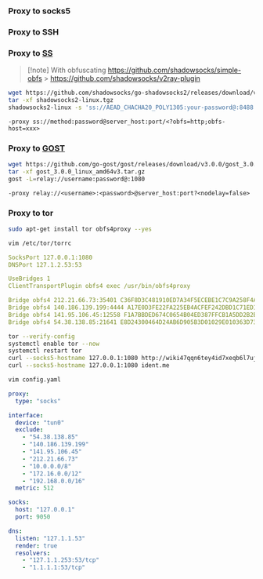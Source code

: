 ### Proxy to socks5

### Proxy to SSH

### Proxy to [SS](https://github.com/shadowsocks/go-shadowsocks2)

> [!note] With obfuscating
> https://github.com/shadowsocks/simple-obfs > https://github.com/shadowsocks/v2ray-plugin

```bash
wget https://github.com/shadowsocks/go-shadowsocks2/releases/download/v0.1.5/shadowsocks2-linux.tgz
tar -xf shadowsocks2-linux.tgz
shadowsocks2-linux -s 'ss://AEAD_CHACHA20_POLY1305:your-password@:8488' -verbose
```

```
-proxy ss://method:password@server_host:port/<?obfs=http;obfs-host=xxx>
```

### Proxy to [GOST](https://github.com/go-gost/gost)

```bash
wget https://github.com/go-gost/gost/releases/download/v3.0.0/gost_3.0.0_linux_amd64v3.tar.gz
tar -xf gost_3.0.0_linux_amd64v3.tar.gz
gost -L=relay://username:password@:1080
```

```
-proxy relay://<username>:<password>@server_host:port?<nodelay=false>
```

### Proxy to tor

```bash
sudo apt-get install tor obfs4proxy --yes
```

```bash
vim /etc/tor/torrc
```

```yaml
SocksPort 127.0.0.1:1080
DNSPort 127.1.2.53:53

UseBridges 1
ClientTransportPlugin obfs4 exec /usr/bin/obfs4proxy

Bridge obfs4 212.21.66.73:35401 C36F8D3C481910ED7A34F5ECEBE1C7C9A258F4A8 cert=9IygPQi2UKJ6pUjYTHl8ltg1cuPDvcsE9Os9TPVSioR0qmXU/0uSvD3rsm3jskV1nupJAg iat-mode=2
Bridge obfs4 140.186.139.199:4444 A17E0D3FE22FA225EB4ACFEF242DBD1C71ED1D6B cert=4xg9Uri1mhV9PaHX7J4Uc2y/6VLdSiwJO8TQFDE8g0f0M1hGjQYfkO39h+sIw+L3vR1IeQ iat-mode=0
Bridge obfs4 141.95.106.45:12558 F1A7BBDED674C0654B04ED387FFCB1A5DD2B2ED5 cert=TWRS4j6AKbKH/SL/bAqHkP7fI7C3P3dQoV+D8pRgqcJCK+r4SvZhg3k661ikgg732nuADA iat-mode=0
Bridge obfs4 54.38.138.85:21641 E8D24300464D24AB6D905B3D01029E010363D731 cert=g7Gsuzkk2ZG88oslXKYx/Cn1XHj3DaAJRKARzN1kHrfa4B4mTCjF/0v+d1HxUr4ujYvXCQ iat-mode=0
```

```bash
tor --verify-config
systemctl enable tor --now
systemctl restart tor
curl --socks5-hostname 127.0.0.1:1080 http://wiki47qqn6tey4id7xeqb6l7uj6jueacxlqtk3adshox3zdohvo35vad.onion
curl --socks5-hostname 127.0.0.1:1080 ident.me
```

```bash
vim config.yaml
```

```yaml
proxy:
  type: "socks"

interface:
  device: "tun0"
  exclude:
    - "54.38.138.85"
    - "140.186.139.199"
    - "141.95.106.45"
    - "212.21.66.73"
    - "10.0.0.0/8"
    - "172.16.0.0/12"
    - "192.168.0.0/16"
  metric: 512

socks:
  host: "127.0.0.1"
  port: 9050

dns:
  listen: "127.1.1.53"
  render: true
  resolvers:
    - "127.1.1.253:53/tcp"
    - "1.1.1.1:53/tcp"
```
